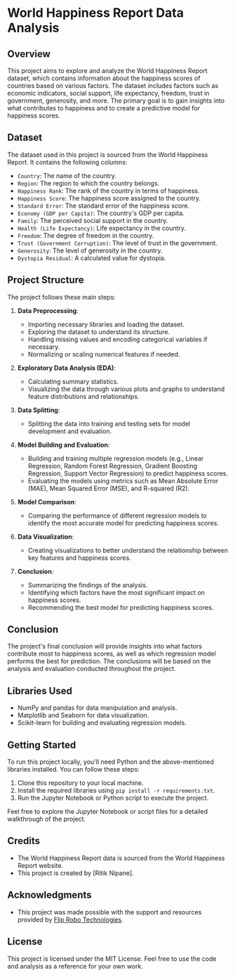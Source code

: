 # World Happiness Report Data Analysis

## Overview
This project aims to explore and analyze the World Happiness Report dataset, which contains information about the happiness scores of countries based on various factors. The dataset includes factors such as economic indicators, social support, life expectancy, freedom, trust in government, generosity, and more. The primary goal is to gain insights into what contributes to happiness and to create a predictive model for happiness scores.

## Dataset
The dataset used in this project is sourced from the World Happiness Report. It contains the following columns:

- `Country`: The name of the country.
- `Region`: The region to which the country belongs.
- `Happiness Rank`: The rank of the country in terms of happiness.
- `Happiness Score`: The happiness score assigned to the country.
- `Standard Error`: The standard error of the happiness score.
- `Economy (GDP per Capita)`: The country's GDP per capita.
- `Family`: The perceived social support in the country.
- `Health (Life Expectancy)`: Life expectancy in the country.
- `Freedom`: The degree of freedom in the country.
- `Trust (Government Corruption)`: The level of trust in the government.
- `Generosity`: The level of generosity in the country.
- `Dystopia Residual`: A calculated value for dystopia.
  
## Project Structure
The project follows these main steps:

1. **Data Preprocessing**: 
   - Importing necessary libraries and loading the dataset.
   - Exploring the dataset to understand its structure.
   - Handling missing values and encoding categorical variables if necessary.
   - Normalizing or scaling numerical features if needed.

2. **Exploratory Data Analysis (EDA)**:
   - Calculating summary statistics.
   - Visualizing the data through various plots and graphs to understand feature distributions and relationships.

3. **Data Splitting**:
   - Splitting the data into training and testing sets for model development and evaluation.

4. **Model Building and Evaluation**:
   - Building and training multiple regression models (e.g., Linear Regression, Random Forest Regression, Gradient Boosting Regression, Support Vector Regression) to predict happiness scores.
   - Evaluating the models using metrics such as Mean Absolute Error (MAE), Mean Squared Error (MSE), and R-squared (R2).
   
5. **Model Comparison**:
   - Comparing the performance of different regression models to identify the most accurate model for predicting happiness scores.
   
6. **Data Visualization**:
   - Creating visualizations to better understand the relationship between key features and happiness scores.

7. **Conclusion**:
   - Summarizing the findings of the analysis.
   - Identifying which factors have the most significant impact on happiness scores.
   - Recommending the best model for predicting happiness scores.

## Conclusion
The project's final conclusion will provide insights into what factors contribute most to happiness scores, as well as which regression model performs the best for prediction. The conclusions will be based on the analysis and evaluation conducted throughout the project.

## Libraries Used
- NumPy and pandas for data manipulation and analysis.
- Matplotlib and Seaborn for data visualization.
- Scikit-learn for building and evaluating regression models.

## Getting Started
To run this project locally, you'll need Python and the above-mentioned libraries installed. You can follow these steps:

1. Clone this repository to your local machine.
2. Install the required libraries using `pip install -r requirements.txt`.
3. Run the Jupyter Notebook or Python script to execute the project.

Feel free to explore the Jupyter Notebook or script files for a detailed walkthrough of the project.

## Credits
- The World Happiness Report data is sourced from the World Happiness Report website.
- This project is created by [Ritik Nipane].

## Acknowledgments
- This project was made possible with the support and resources provided by [Flip Robo Technologies](https://www.fliprobo.com/).

## License
This project is licensed under the MIT License. Feel free to use the code and analysis as a reference for your own work.

